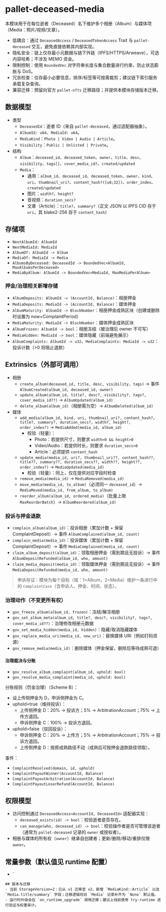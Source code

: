 # pallet-deceased-media

本模块用于在每位逝者（Deceased）名下维护多个相册（Album）与媒体项（Media：照片/视频/文章）。
- 低耦合：通过 `DeceasedAccess` / `DeceasedTokenAccess` Trait 与 `pallet-deceased` 交互，避免直接依赖其内部实现。
- 隐私安全：链上仅存最小元数据与链下外链（IPFS/HTTPS/Arweave），可选内容哈希；不涉及 MEMO 资金。
- 限制控制：使用 `BoundedVec` 对字符串长度与集合数量进行约束，防止状态膨胀与 DoS。
- 冗余检查：仅存最小必要信息，排序/标签等可按需裁剪；建议链下索引服务承载复杂查询。
- 兼容迁移：预留向官方 `pallet-nfts` 迁移路径；并提供本模块存储版本迁移。

## 数据模型
- 类型
  - `DeceasedId`：逝者 ID（来自 `pallet-deceased`，通过适配器抽象）。
  - `AlbumId: u64`、`MediaId: u64`。
  - `MediaKind`：`Photo | Video | Audio | Article`。
  - `Visibility`：`Public | Unlisted | Private`。
- 结构
  - `Album`：`deceased_id`、`deceased_token`、`owner`、`title`、`desc`、`visibility`、`tags[]`、`cover_media_id?`、`created/updated`
  - `Media`：
    - 通用：`album_id`、`deceased_id`、`deceased_token`、`owner`、`kind`、`uri`、`thumbnail_uri?`、`content_hash?([u8;32])`、`order_index`、`created/updated`
    - 图片：`width?`、`height?`
    - 音视频：`duration_secs?`
    - 文章（Article）：`title?`、`summary?`（正文 JSON 以 IPFS CID 存于 `uri`，其 blake2-256 存于 `content_hash`）

## 存储项
- `NextAlbumId: AlbumId`
- `NextMediaId: MediaId`
- `AlbumOf: AlbumId -> Album`
- `MediaOf: MediaId -> Media`
- `AlbumsByDeceased: DeceasedId -> BoundedVec<AlbumId, MaxAlbumsPerDeceased>`
- `MediaByAlbum: AlbumId -> BoundedVec<MediaId, MaxMediaPerAlbum>`

### 押金/治理相关新增存储
- `AlbumDeposits: AlbumId -> (AccountId, Balance)`：相册押金
- `MediaDeposits: MediaId -> (AccountId, Balance)`：媒体押金
- `AlbumMaturity: AlbumId -> BlockNumber`：相册押金成熟区块（创建或删除时设置为 now+ComplaintPeriod）
- `MediaMaturity: MediaId -> BlockNumber`：媒体押金成熟区块
- `AlbumFrozen: AlbumId -> bool`：相册冻结（被治理后 owner 不可写）
- `MediaHidden: MediaId -> bool`：媒体隐藏（前端避免展示）
- `AlbumComplaints: AlbumId -> u32`、`MediaComplaints: MediaId -> u32`：投诉计数（>0 将阻止退款）

## Extrinsics（外部可调用）
- 相册
  - `create_album(deceased_id, title, desc, visibility, tags)` → 事件 `AlbumCreated(album_id, deceased_id, owner)`
  - `update_album(album_id, title?, desc?, visibility?, tags?, cover_media_id??)` → `AlbumUpdated(album_id)`
  - `delete_album(album_id)`（相册需为空）→ `AlbumDeleted(album_id)`
- 媒体
  - `add_media(album_id, kind, uri, thumbnail_uri?, content_hash?, title?, summary?, duration_secs?, width?, height?, order_index?)` → `MediaAdded(media_id, album_id)`
    - 校验（轻量）：
      - Photo：若提供尺寸，则要求 `width>0 && height>0`
      - Video/Audio：若提供时长，则要求 `duration_secs>0`
      - Article：必须提供 `content_hash`
  - `update_media(media_id, uri?, thumbnail_uri??, content_hash??, title??, summary??, duration_secs??, width??, height??, order_index?)` → `MediaUpdated(media_id)`
    - 校验（轻量）：同上，仅在提供对应字段时检查
  - `remove_media(media_id)` → `MediaRemoved(media_id)`
  - `move_media(media_id, to_album)`（必须同一 `deceased_id`）→ `MediaMoved(media_id, from_album, to_album)`
  - `reorder_album(album_id, ordered_media)`（批量上限 `MaxReorderBatch`）→ `AlbumReordered(album_id)`

### 投诉与押金退款
- `complain_album(album_id)`：投诉相册（累加计数 + 保留 ComplaintDeposit）→ 事件 `AlbumComplained(album_id, count)`
- `complain_media(media_id)`：投诉媒体（累加计数 + 保留 ComplaintDeposit）→ 事件 `MediaComplained(media_id, count)`
- `claim_album_deposit(album_id)`：领取相册押金（需到期且无投诉）→ 事件 `AlbumDepositRefunded(album_id, who, amount)`
- `claim_media_deposit(media_id)`：领取媒体押金（需到期且无投诉）→ 事件 `MediaDepositRefunded(media_id, who, amount)`

> 申诉存证：模块为每个目标（域：1=Album，2=Media）维护一条进行中的 `ComplaintCase`（含申诉人、押金、时间、状态）。

### 治理动作（不变更所有权）
- `gov_freeze_album(album_id, frozen)`：冻结/解冻相册
- `gov_set_album_meta(album_id, title?, desc?, visibility?, tags?, cover_media_id??)`：治理修改相册元数据
- `gov_set_media_hidden(media_id, hidden)`：隐藏/取消隐藏媒体
- `gov_replace_media_uri(media_id, new_uri)`：替换媒体 URI（例如打码资源）
- `gov_remove_media(media_id)`：删除媒体（押金保留，删除后等待成熟可退）

#### 治理裁决与分账

- `gov_resolve_album_complaint(album_id, uphold: bool)`
- `gov_resolve_media_complaint(media_id, uphold: bool)`

分账规则（罚金治理）（Scheme B）：

- 设上传侧押金为 D，申诉侧押金为 C。
- uphold=true（维持投诉）：
  - 上传侧押金 D：20% → 投诉方；5% → ArbitrationAccount；75% → 上传方退回。
  - 申诉侧押金 C：100% → 投诉方退回。
- uphold=false（驳回投诉）：
  - 申诉侧押金 C：20% → 上传方；5% → ArbitrationAccount；75% → 投诉方退回。
  - 上传侧押金 D：按原成熟路径不动（成熟后可按押金退款路径领取）。

事件：
- `ComplaintResolved(domain, id, uphold)`
- `ComplaintPayoutWinner(AccountId, Balance)`
- `ComplaintPayoutArbitration(AccountId, Balance)`
- `ComplaintPayoutLoserRefund(AccountId, Balance)`

## 权限模型
- 访问控制通过 `DeceasedAccess<AccountId, DeceasedId>` 适配器实现：
  - `deceased_exists(id) -> bool`：校验逝者是否存在。
  - `can_manage(who, deceased_id) -> bool`：校验操作者是否可管理该逝者（通常为 `pallet-deceased` 记录的 `owner` 或授权者）。
- 相册与媒体的所有权（`owner`）继承自创建者；更新/删除/移动/重排仅限 `owner`。

## 常量参数（默认值见 runtime 配置）
- `
```
## 版本与迁移
- 当前 StorageVersion=2：已从 v1 迁移至 v2，新增 `MediaKind::Article` 以及 `Media.title/summary` 字段；迁移逻辑将旧 `Media` 记录补齐为 `None` 默认值。
- 运行时升级会在 `on_runtime_upgrade` 调用迁移；建议上线前使用 try-runtime 进行验证与权重审计。